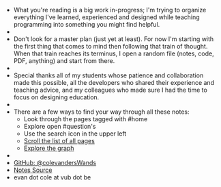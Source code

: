 - What you're reading is a big work in-progress; I'm trying to organize everything I've learned, experienced and designed while teaching programming into something you might find helpful.
-
- Don't look for a master plan (just yet at least). For now I'm starting with the first thing that comes to mind then following that train of thought. When that train reaches its terminus, I open a random file (notes, code, PDF, anything) and start from there.
-
- Special thanks all of my students whose patience and collaboration made this possible, all the developers who shared their experience and teaching advice, and my colleagues who made sure I had the time to focus on designing education.
-
- There are a few ways to find your way through all these notes:
	- Look through the pages tagged with #home
	- Explore open #question's
	- Use the search icon in the upper left
	- [Scroll the list of all pages](https://evancole.be/#/all-pages)
	- [Explore the graph](https://evancole.be/#/graph)
-
- [GitHub: @colevandersWands](https://github.com/colevandersWands)
- [Notes Source](https://github.com/colevandersWands/notes)
- evan dot cole at vub dot be